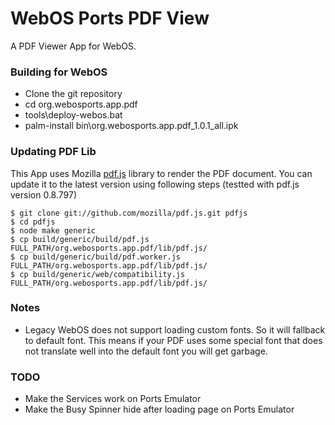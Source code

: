 WebOS Ports PDF View
====================

A PDF Viewer App for WebOS.

### Building for WebOS

- Clone the git repository
- cd org.webosports.app.pdf
- tools\deploy-webos.bat
- palm-install bin\org.webosports.app.pdf_1.0.1_all.ipk


### Updating PDF Lib

This App uses Mozilla [pdf.js](https://github.com/mozilla/pdf.js) library to render the PDF document. You can update it to the latest version using following steps (testted with pdf.js version 0.8.797)

    $ git clone git://github.com/mozilla/pdf.js.git pdfjs
    $ cd pdfjs
    $ node make generic
    $ cp build/generic/build/pdf.js FULL_PATH/org.webosports.app.pdf/lib/pdf.js/
    $ cp build/generic/build/pdf.worker.js FULL_PATH/org.webosports.app.pdf/lib/pdf.js/
    $ cp build/generic/web/compatibility.js FULL_PATH/org.webosports.app.pdf/lib/pdf.js/

### Notes

- Legacy WebOS does not support loading custom fonts. So it will fallback to default font. This means if your PDF uses some special font that does not translate well into the default font you will get garbage.
 	
### TODO

- Make the Services work on Ports Emulator
- Make the Busy Spinner hide after loading page on Ports Emulator